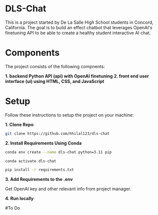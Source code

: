 # DLS-Chat

This is a project started by De La Salle High School students in Concord, California. The goal is to build an effect chatbot that leverages OpenAI's finetuning API to be able to create a healthy student interactive AI chat.

# Components

The project consists of the following compnents:

**1. backend Python API (api) with OpenAI finetuning**
**2. front end user interface (ui) using HTML, CSS, and JavaScript**

# Setup

Follow these instructions to setup the project on your machine:

**1. Clone Repo**

```bash
git clone https://github.com/hhilal123/dls-chat
```

**2. Install Requirements Using Conda**

```bash
conda env create --name dls-chat python=3.11 pip
```

```bash
conda activate dls-chat
```

```bash
pip install -r requirements.txt
```

**3. Add Requirements to the .env**

Get OpenAI key and other relevant info from project manager.

**4. Run locally**

#To Do
